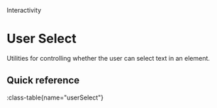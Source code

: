 <span text-primary fw-600>Interactivity</span>

# User Select

Utilities for controlling whether the user can select text in an element.

## Quick reference

:class-table{name="userSelect"}
